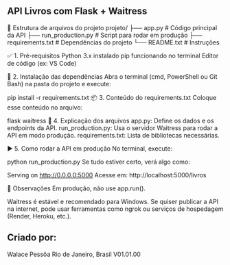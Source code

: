 API Livros com Flask + Waitress
-------------------------------

📁 Estrutura de arquivos do projeto
projeto/
├── app.py               # Código principal da API
├── run_production.py    # Script para rodar em produção
├── requirements.txt     # Dependências do projeto
└── README.txt           # Instruções

✅ 1. Pré-requisitos
Python 3.x instalado
pip funcionando no terminal
Editor de código (ex: VS Code)

🚀 2. Instalação das dependências
Abra o terminal (cmd, PowerShell ou Git Bash) na pasta do projeto e execute:

pip install -r requirements.txt
📦 3. Conteúdo do requirements.txt
Coloque esse conteúdo no arquivo:

flask
waitress
🧠 4. Explicação dos arquivos
app.py: Define os dados e os endpoints da API.
run_production.py: Usa o servidor Waitress para rodar a API em modo produção.
requirements.txt: Lista de bibliotecas necessárias.

▶️ 5. Como rodar a API em produção
No terminal, execute:

python run_production.py
Se tudo estiver certo, verá algo como:

Serving on http://0.0.0.0:5000
Acesse em: http://localhost:5000/livros

📌 Observações
Em produção, não use app.run().

Waitress é estável e recomendado para Windows.
Se quiser publicar a API na internet, pode usar ferramentas como ngrok ou serviços de hospedagem (Render, Heroku, etc.).

Criado por:
-----------
Walace Pessôa
Rio de Janeiro, Brasil
V01.01.00
